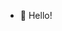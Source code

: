 - 👋 Hello!

<!---
dellrain/dellrain is a ✨ special ✨ repository because its `README.md` (this file) appears on your GitHub profile.
You can click the Preview link to take a look at your changes.
--->
